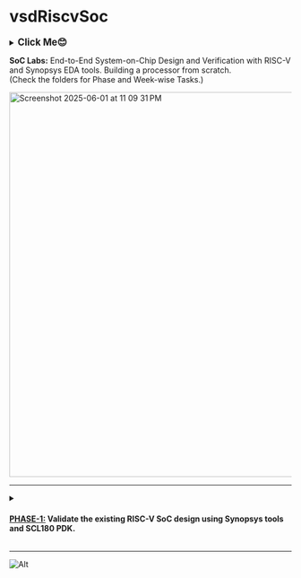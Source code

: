 # vsdRiscvSoc
<details>
  <summary><big><b>Click Me😊</b></big></summary>
  <p>Hiii! I'm Galvin Benson<br>Email ID: galvin.benson@gmail.com<br>GitHub Profile: https://github.com/galvin-benson<br>LinkedIn Profile: www.linkedin.com/in/galvin-benson
</p>
</details>

<b>SoC Labs:</b> End-to-End System-on-Chip Design and Verification with RISC-V and Synopsys EDA tools. Building a processor from scratch.<br>(Check the folders for Phase and Week-wise Tasks.)

<img width="686" alt="Screenshot 2025-06-01 at 11 09 31 PM" src="https://github.com/user-attachments/assets/962be1d5-f35c-418c-86d5-de274dd52047" />

---
<details>
<summary>
<h4>

[PHASE-1:](https://github.com/galvin-benson/vsdRiscvSoc/tree/main/PHASE-1) Validate the existing RISC-V SoC design using Synopsys tools and SCL180 PDK.</h4></summary>

---

### => [Week 1](https://github.com/galvin-benson/vsdRiscvSoc/blob/main/PHASE-1/WEEK-1.md) Summary / Overview

In [Week 1](https://github.com/galvin-benson/vsdRiscvSoc/blob/main/PHASE-1/WEEK-1.md), the focus was on setting up the foundational toolchain required for RISC-V development and understanding the foundational toolchain operations for RV32IMAC and the basic workflow from writing C code to generating executable binaries. The key accomplishments include:

-  **Toolchain Setup**: Successfully unpacked and configured the `riscv-toolchain-rv32imac` with proper `PATH` settings and verified essential binaries like `gcc`, `objdump`, and `gdb`.
-  **First RISC-V C Program**: Compiled a minimal "Hello, RISC-V" C program using `riscv32-unknown-elf-gcc` with appropriate flags for the RV32IMC ISA.
-  **Assembly Insight**: Generated the corresponding assembly (`.s`) file and analyzed common stack operations in the function prologue and epilogue.
-  **Binary Analysis**: Learned to disassemble ELF files using `objdump`, convert them to raw hex using `objcopy`, and interpret instruction components like address, opcode, and operands.
-  **Register Reference**: Created a cheat-sheet mapping all 32 RISC-V integer registers to their ABI names and roles, improving familiarity with calling conventions.

This week laid the groundwork for upcoming tasks involving debugging, simulation, and eventually deploying code on a RISC-V soft core or SoC platform.


</details>

---

![Alt](https://repobeats.axiom.co/api/embed/95f7a06c49d49537654174c7ea66a74f460a9058.svg "Repobeats analytics image")
